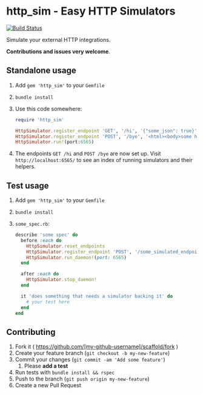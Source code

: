 # http_sim - Easy HTTP Simulators

[![Build Status](https://travis-ci.org/jadekler/http_sim.svg?branch=master)](https://travis-ci.org/jadekler/http_sim)

Simulate your external HTTP integrations.

**Contributions and issues very welcome**.

## Standalone usage

1. Add `gem 'http_sim'` to your `Gemfile`
1. `bundle install`
1. Use this code somewhere:

    ```ruby
    require 'http_sim'
    
    HttpSimulator.register_endpoint 'GET', '/hi', '{"some_json": true}'
    HttpSimulator.register_endpoint 'POST', '/bye', '<html><body>some html</body></html>'
    HttpSimulator.run!(port:6565)
    ```
    
1. The endpoints `GET /hi` and `POST /bye` are now set up. Visit `http://localhost:6565/` to see an index of running simulators and their helpers.

## Test usage

1. Add `gem 'http_sim'` to your `Gemfile`
1. `bundle install`
1. `some_spec.rb`:

    ```ruby
    describe 'some spec' do
      before :each do
        HttpSimulator.reset_endpoints
        HttpSimulator.register_endpoint 'POST', '/some_simulated_endpoint', 'some_simulated_content'
        HttpSimulator.run_daemon!(port: 6565)
      end
    
      after :each do
        HttpSimulator.stop_daemon!
      end
    
      it 'does something that needs a simulator backing it' do
        # your test here
      end
    end
    ```

## Contributing

1. Fork it ( https://github.com/[my-github-username]/scaffold/fork )
1. Create your feature branch (`git checkout -b my-new-feature`)
1. Commit your changes (`git commit -am 'Add some feature'`)
    1. Please **add a test**
1. Run tests with `bundle install && rspec`
1. Push to the branch (`git push origin my-new-feature`)
1. Create a new Pull Request
